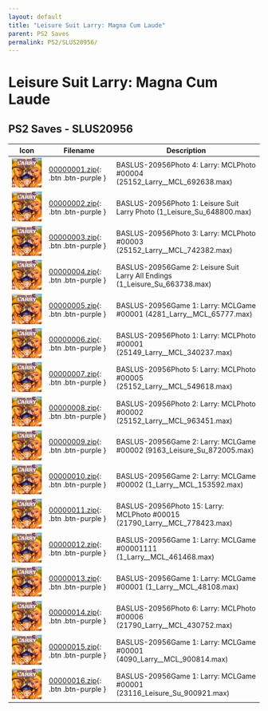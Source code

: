 ```yaml
---
layout: default
title: "Leisure Suit Larry: Magna Cum Laude"
parent: PS2 Saves
permalink: PS2/SLUS20956/
---
```

# Leisure Suit Larry: Magna Cum Laude

## PS2 Saves - SLUS20956

| Icon | Filename | Description |
|------|----------|-------------|
| ![Leisure Suit Larry: Magna Cum Laude](icon0.png) | [00000001.zip](00000001.zip){: .btn .btn-purple } | BASLUS-20956Photo 4: Larry: MCLPhoto #00004 (25152_Larry__MCL_692638.max) |
| ![Leisure Suit Larry: Magna Cum Laude](icon0.png) | [00000002.zip](00000002.zip){: .btn .btn-purple } | BASLUS-20956Photo 1: Leisure Suit Larry Photo (1_Leisure_Su_648800.max) |
| ![Leisure Suit Larry: Magna Cum Laude](icon0.png) | [00000003.zip](00000003.zip){: .btn .btn-purple } | BASLUS-20956Photo 3: Larry: MCLPhoto #00003 (25152_Larry__MCL_742382.max) |
| ![Leisure Suit Larry: Magna Cum Laude](icon0.png) | [00000004.zip](00000004.zip){: .btn .btn-purple } | BASLUS-20956Game 2: Leisure Suit Larry All Endings  (1_Leisure_Su_663738.max) |
| ![Leisure Suit Larry: Magna Cum Laude](icon0.png) | [00000005.zip](00000005.zip){: .btn .btn-purple } | BASLUS-20956Game 1: Larry: MCLGame #00001 (4281_Larry__MCL_65777.max) |
| ![Leisure Suit Larry: Magna Cum Laude](icon0.png) | [00000006.zip](00000006.zip){: .btn .btn-purple } | BASLUS-20956Photo 1: Larry: MCLPhoto #00001 (25149_Larry__MCL_340237.max) |
| ![Leisure Suit Larry: Magna Cum Laude](icon0.png) | [00000007.zip](00000007.zip){: .btn .btn-purple } | BASLUS-20956Photo 5: Larry: MCLPhoto #00005 (25152_Larry__MCL_549618.max) |
| ![Leisure Suit Larry: Magna Cum Laude](icon0.png) | [00000008.zip](00000008.zip){: .btn .btn-purple } | BASLUS-20956Photo 2: Larry: MCLPhoto #00002 (25152_Larry__MCL_963451.max) |
| ![Leisure Suit Larry: Magna Cum Laude](icon0.png) | [00000009.zip](00000009.zip){: .btn .btn-purple } | BASLUS-20956Game 2: Larry: MCLGame #00002 (9163_Leisure_Su_872005.max) |
| ![Leisure Suit Larry: Magna Cum Laude](icon0.png) | [00000010.zip](00000010.zip){: .btn .btn-purple } | BASLUS-20956Game 2: Larry: MCLGame #00002 (1_Larry__MCL_153592.max) |
| ![Leisure Suit Larry: Magna Cum Laude](icon0.png) | [00000011.zip](00000011.zip){: .btn .btn-purple } | BASLUS-20956Photo 15: Larry: MCLPhoto #00015 (21790_Larry__MCL_778423.max) |
| ![Leisure Suit Larry: Magna Cum Laude](icon0.png) | [00000012.zip](00000012.zip){: .btn .btn-purple } | BASLUS-20956Game 1: Larry: MCLGame #00001111 (1_Larry__MCL_461468.max) |
| ![Leisure Suit Larry: Magna Cum Laude](icon0.png) | [00000013.zip](00000013.zip){: .btn .btn-purple } | BASLUS-20956Game 1: Larry: MCLGame #00001 (1_Larry__MCL_48108.max) |
| ![Leisure Suit Larry: Magna Cum Laude](icon0.png) | [00000014.zip](00000014.zip){: .btn .btn-purple } | BASLUS-20956Photo 6: Larry: MCLPhoto #00006 (21790_Larry__MCL_430752.max) |
| ![Leisure Suit Larry: Magna Cum Laude](icon0.png) | [00000015.zip](00000015.zip){: .btn .btn-purple } | BASLUS-20956Game 1: Larry: MCLGame #00001 (4090_Larry__MCL_900814.max) |
| ![Leisure Suit Larry: Magna Cum Laude](icon0.png) | [00000016.zip](00000016.zip){: .btn .btn-purple } | BASLUS-20956Game 1: Larry: MCLGame #00001 (23116_Leisure_Su_900921.max) |
